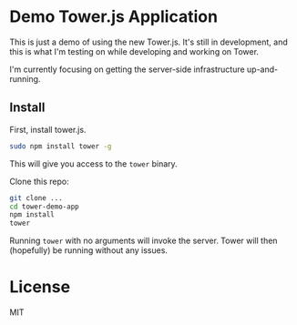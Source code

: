 # Demo Tower.js Application

This is just a demo of using the new Tower.js. It's still in development, and this is what I'm testing on while developing and working on Tower.

I'm currently focusing on getting the server-side infrastructure up-and-running.

## Install

First, install tower.js.

```bash
sudo npm install tower -g
```

This will give you access to the `tower` binary.

Clone this repo:

```bash
git clone ...
cd tower-demo-app
npm install
tower
```

Running `tower` with no arguments will invoke the server. Tower will then (hopefully) be running without any issues.

# License

MIT
